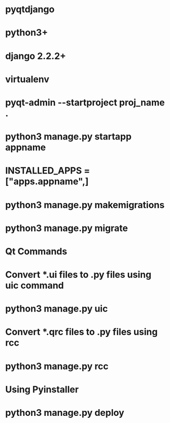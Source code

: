 # pyqtdjango
# python3+
# django 2.2.2+
# virtualenv 
# pyqt-admin --startproject proj_name .
# python3 manage.py startapp appname
# INSTALLED_APPS = ["apps.appname",]
# python3 manage.py makemigrations
# python3 manage.py migrate

# Qt Commands

# Convert *.ui files to .py files using uic command
# python3 manage.py uic

# Convert *.qrc files to .py files using rcc

# python3 manage.py rcc

# Using Pyinstaller
# python3 manage.py deploy
